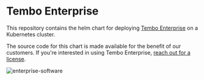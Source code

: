 # Tembo Enterprise

This repository contains the helm chart for deploying [Tembo Enterprise](https://tembo.io/docs/product/software/tembo-enterprise/overview)
on a Kubernetes cluster.

The source code for this chart is made available for the benefit of our customers. If you're interested in using Tembo
Enterprise, [reach out for a license](https://calendly.com/ian-tembo).

![enterprise-software](https://github.com/tembo-io/tembo-enterprise/assets/8935584/082dd81b-d71a-4dd6-812a-cb51d68618c9)
